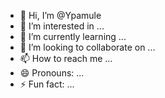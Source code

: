 - 👋 Hi, I’m @Ypamule
- 👀 I’m interested in ...
- 🌱 I’m currently learning ...
- 💞️ I’m looking to collaborate on ...
- 📫 How to reach me ...
- 😄 Pronouns: ...
- ⚡ Fun fact: ...

<!---
Ypamule/Ypamule is a ✨ special ✨ repository because its `README.md` (this file) appears on your GitHub profile.
You can click the Preview link to take a look at your changes.
--->
